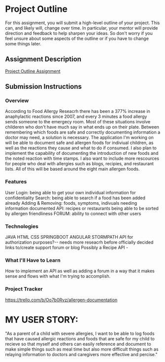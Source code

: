 # Project Outline
For this assignment, you will submit a high-level outline of your project. This can, and likely will, change over time. In particular, your mentor will provide direction and feedback to help sharpen your ideas. So don't worry if you feel unsure about some aspects of the outline or if you have to change some things later.

## Assignment Description
[Project Outline Assignment](https://education.launchcode.org/liftoff/modules/assignments/project-outline)

## Submission Instructions

### Overview
According to Food Allergy Reseacrh there has been a 377% increase in anaphylactic reactions since 2007, and every 3 minutes a food allergy sends someone to the emergecy room. Most of these situations involve childeren who don't have much say in what ends up on their plate. Between remembering which foods are safe and correctly documenting information a doctor may need, a solution is necessary. The application I'm working on will be able to document safe and allergen foods for indiviual children, as well as the reactions they cause and what to do if consumed. I also plan to implement the capability of documenting the introduction of new foods and the noted reaction with time stamps. I also want to include more rescources for people who deal with allergies such as blogs, recipies, and restaurant lists. All of this will be based around the eight main allergen foods.
### Features
User Login: being able to get your own individual information for confidentiality 
Search: being able to search if a food has been added already
Adding & Removing: foods, symptoms, indivuals needing information documented
API: recipes or restaurants being able to be sorted by allergen friendliness
FORUM: ability to connect with other users

### Technologies
JAVA
HTML
CSS
SPRINGBOOT
ANGULAR
STORMPATH API for authorization purposes?-- needs more reseacrh before officially decided
links to/create support forum or blog
Possibly a Recipe API - 

### What I'll Have to Learn
How to implement an API as well as adding a forum in a way that it makes sense and flows with what I'm trying to accomplish.

### Project Tracker
https://trello.com/b/Oo7b0Rvz/allergen-documentation

# MY USER STORY:
"As a parent of a child with severe allergies, I want to be able to log foods that have caused allergic reactions and foods that are safe for my child to recieve so that myself and others can easily reference and document to make simple things such as meal time but also more difficult things such as relaying information to doctors and caregivers more effective and percise."
